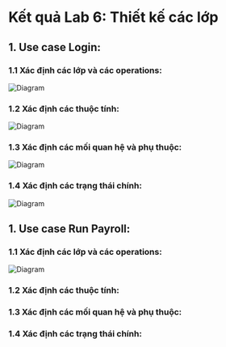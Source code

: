 # Kết quả Lab 6: Thiết kế các lớp
## 1. Use case Login:
### 1.1 Xác định các lớp và các operations:
![Diagram](https://www.planttext.com/api/plantuml/png/b5FBQiCm4BphAtHq8Fa17qhIdWej14nw5_9YYyXIs9LSIkcNzT1FwYzKLkHKTjn0VV1hPcTdP-tlpwyjEO7ETvhHKHcEbe19BOZuassKUR36eTKQaByp7evMc5f3n0fFW4PqKFBAeJBDcfz2uQl5UdopAlczjHg4cHPRxug0zLRLx8EbXZllMZ1EIU6KDHLWhoIajk8NW__tHI1m-yIvAhyoKW5HSF0iZ6WkWqk4q3j1KQFaXt1UZJAHfKmljAep9fslZ_MyNQJJoq2_nHtdoDn9ZygzxQGCzCjQwFoSELiFSrkF4cx93Smaqe0xf6oAwLXD5jyKoODTsC8OxFnZscpk_jXtoSC4n9R1eImQ3iefPrhKdgsmv5sy8pO3Ca5o5YDX4cz6a2t88_4JOAUY2B4jc7huTtu0003__mC0)
### 1.2 Xác định các thuộc tính:
![Diagram](https://www.planttext.com/api/plantuml/png/Z58xJWCn4ErzYkcek825eeI0H95KWGDOkqDYnJiEdbb0GjJKd2S5Pya9k0BZJTWOj97IhBJFRzx7u-_jrvZ59McRO7Zj2L9aDAOAZXbcSUbf6abI304Jl1c0bZ6HQz32GfAdfK8RvRx4LFVG-w_0Wv8Nc9vzXVtmpBDOoD-hV3mwmBOZw-Xnycm_06oS3yL_oCad8jXiX2ruaWwirgXJrp46TAI8zYg5rLcwpXPkdE2nnwIL5PBuoecFL3PgtElib5TivTxdv7leKIDY_PVOEzoc5DETepfebD80yy4ScTsoZDh1qrXZhsFC1SntsqyFJwqZMEss7sPGzN8qtCV2AZEHz-9ipF_zwsInKPjtmqEa8Ti3ktmH1pchbqZQRb3gHD9EQtWhlQex7YlPZ97g_Cf_0000__y30000)
### 1.3 Xác định các mối quan hệ và phụ thuộc:
![Diagram](https://www.planttext.com/api/plantuml/png/T9B1JiCm38RlUOhSM2Ns0ZsWiMaII4n2clO0KMEwYCmPTbf0Y3DddcS7dcLFm2iGTvrejww7gFBlt_xiv7VtC-5eA5ORh_ZPeQR0e0flcFL3A1tE0aOAtWFf3wNJ1nY1PWGs_JZZULGn49eDv7ePoM5vhRV9_Hh87YDPOwoDTzP4w7gpN4z3y62mIV7ISPNgYL07PzMdQc4akWIgNG4jI0bHWjFtLGjmHfAAYDRDdhyvZWVcWtX2K6q5KOHxV0hzl3xGRHNNCaPXeWlOHpF_sZdLm7xw30GCyR7D6Hgg3p8d2dHdqFgazZdIFXjr178kWDcKPuKaSIrsQ2wyOvW5cx8TnkpeaQxgIY_sks-dNog3UhtVVQdJbp8UtrpOJwxJF3newDvmdfQG6a8DB0RIwLRCe6jm-hmTY7Kp1oir0RJonly0003__mC0)
### 1.4 Xác định các trạng thái chính:
![Diagram](https://www.planttext.com/api/plantuml/png/T94n3i8m34Ltdy8p4Xo00R4m825OW0KnLAtRHgGEYXq4PsFWI5o1j5GY1R4bjj_Na_syF-QYcTVGM92JOVHE2E0mEk9uFCErqvMhAYgM3CbxYZiXZqQGdQBjgcWOqfcEtsVM59aQhgQuO6qPBfrlOianfDrjJIWtKMhQsBocFDfKwVW44g1B_-XqZK7sbsgToSSJ9UGvYPJ1sXl0mFZzsGJjmHvoGT5vb4Z5TAJhsNWgVem6ErhovOzMZFzPByo9Y_OCBm000F__0m00)

## 1. Use case Run Payroll:
### 1.1 Xác định các lớp và các operations:
![Diagram](https://www.planttext.com/api/plantuml/png/X5LBRjim4Dth5DpL0TeB24MGflcWG1e4TNg02JMn2LEaGb96ZQBhhhlkgYVe0RpeeYVn2Ng53ccAecGPtjWovytZqvkF_st_N5W7nhMrBEnAA6QqnQBW4gnb3x0nMihtMZd_ZOPzBHWphOg1sLd9rbfK_X2T4RZ6wxgHUeDeRxGXr1KuzAWxOTtRBdPE-0KgD1ICJ9-mqSPbV1maR-KUCCEOMBAEWe2U7Hq8QGdU6CtHMZghKRbPas8vhcTVWgeaNe9QpJVMOVrPmPeGy2Gnqr2XH9VUQ5f5W7xh3Ei2SpHhmJ7OjK3N7KSTYUb3LR8v-QOMPptfC2MpiQAFald7AKDpmq9jJfcMHFSs1BtHoaS3oW9tGgkPwv_B0C-2H7gfjKHGbBj68vut7l6ESzrI9IPLT0a32Hbdq95Tslj4vr1xufBTI0tE_zxVTD_MJsWoN9QVUY45oU77WxWlVKBW5-Ijmzo6AUMzeK5qNbcXlBm53PJlorvmXLKR26r_fj0DCAJlDYRwQxFZgvGz2jm7Ylumb-Y78kz9eOGJ-ru9yt9OfTViw0oDYkLxJwjdOUgExKIxnEbgo6Ylc2-HhqvEB3T8UaTa9x8Enl98YHJKc5NUWWGphCLroXdq24Nc0JmgHJu0FPxal68VTziVWhsqeDXoj_tE5cAt_GsC__t5cTnjVpR5uT9zSpvUB2LhBTfYl6uoO9asyYJi8JCkRGuxVVUmV-BLewOYsAWsPMgoO-3zpebysHAQuefBAGBpLJ5uvnfMQ7td-kkOqyK5gih_jVq7003__mC0)
### 1.2 Xác định các thuộc tính:
### 1.3 Xác định các mối quan hệ và phụ thuộc:
### 1.4 Xác định các trạng thái chính:
